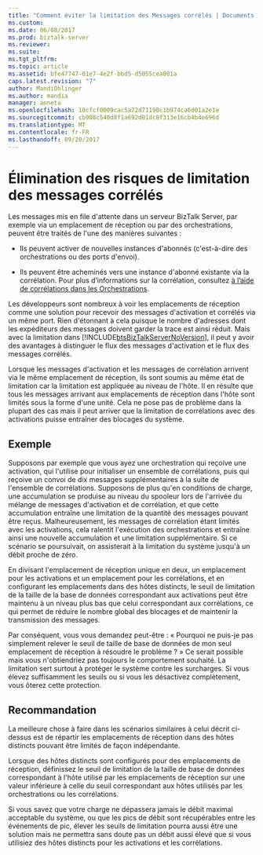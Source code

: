 ```yaml
---
title: "Comment éviter la limitation des Messages corrélés | Documents Microsoft"
ms.custom: 
ms.date: 06/08/2017
ms.prod: biztalk-server
ms.reviewer: 
ms.suite: 
ms.tgt_pltfrm: 
ms.topic: article
ms.assetid: bfe47747-01e7-4e2f-bbd5-d5055cea001a
caps.latest.revision: "7"
author: MandiOhlinger
ms.author: mandia
manager: anneta
ms.openlocfilehash: 10cfcf0009cac5a72d71190c1b974ca6d01a2e1e
ms.sourcegitcommit: cb908c540d8f1a692d01dc8f313e16cb4b4e696d
ms.translationtype: MT
ms.contentlocale: fr-FR
ms.lasthandoff: 09/20/2017
---
```

# <a name="how-to-avoid-throttling-correlated-messages"></a>Élimination des risques de limitation des messages corrélés
Les messages mis en file d'attente dans un serveur BizTalk Server, par exemple via un emplacement de réception ou par des orchestrations, peuvent être traités de l'une des manières suivantes :  
  
-   Ils peuvent activer de nouvelles instances d'abonnés (c'est-à-dire des orchestrations ou des ports d'envoi).  
  
-   Ils peuvent être acheminés vers une instance d'abonné existante via la corrélation. Pour plus d’informations sur la corrélation, consultez [à l’aide de corrélations dans les Orchestrations](../core/using-correlations-in-orchestrations.md).  
  
 Les développeurs sont nombreux à voir les emplacements de réception comme une solution pour recevoir des messages d'activation et corrélés via un même port. Rien d'étonnant à cela puisque le nombre d'adresses dont les expéditeurs des messages doivent garder la trace est ainsi réduit. Mais avec la limitation dans [!INCLUDE[btsBizTalkServerNoVersion](../includes/btsbiztalkservernoversion-md.md)], il peut y avoir des avantages à distinguer le flux des messages d'activation et le flux des messages corrélés.  
  
 Lorsque les messages d'activation et les messages de corrélation arrivent via le même emplacement de réception, ils sont soumis au même état de limitation car la limitation est appliquée au niveau de l'hôte. Il en résulte que tous les messages arrivant aux emplacements de réception dans l'hôte sont limités sous la forme d'une unité. Cela ne pose pas de problème dans la plupart des cas mais il peut arriver que la limitation de corrélations avec des activations puisse entraîner des blocages du système.  
  
## <a name="example"></a>Exemple  
 Supposons par exemple que vous ayez une orchestration qui reçoive une activation, qui l'utilise pour initialiser un ensemble de corrélations, puis qui reçoive un convoi de dix messages supplémentaires à la suite de l'ensemble de corrélations. Supposons de plus qu'en conditions de charge, une accumulation se produise au niveau du spooleur lors de l'arrivée du mélange de messages d'activation et de corrélation, et que cette accumulation entraîne une limitation de la quantité des messages pouvant être reçus. Malheureusement, les messages de corrélation étant limités avec les activations, cela ralentit l'exécution des orchestrations et entraîne ainsi une nouvelle accumulation et une limitation supplémentaire. Si ce scénario se poursuivait, on assisterait à la limitation du système jusqu'à un débit proche de zéro.  
  
 En divisant l'emplacement de réception unique en deux, un emplacement pour les activations et un emplacement pour les corrélations, et en configurant les emplacements dans des hôtes distincts, le seuil de limitation de la taille de la base de données correspondant aux activations peut être maintenu à un niveau plus bas que celui correspondant aux corrélations, ce qui permet de réduire le nombre global des blocages et de maintenir la transmission des messages.  
  
 Par conséquent, vous vous demandez peut-être : « Pourquoi ne puis-je pas simplement relever le seuil de taille de base de données de mon seul emplacement de réception à résoudre le problème ? » Ce serait possible mais vous n'obtiendriez pas toujours le comportement souhaité. La limitation sert surtout à protéger le système contre les surcharges. Si vous élevez suffisamment les seuils ou si vous les désactivez complètement, vous ôterez cette protection.  
  
## <a name="recommendation"></a>Recommandation  
 La meilleure chose à faire dans les scénarios similaires à celui décrit ci-dessus est de répartir les emplacements de réception dans des hôtes distincts pouvant être limités de façon indépendante.  
  
 Lorsque des hôtes distincts sont configurés pour des emplacements de réception, définissez le seuil de limitation de la taille de base de données correspondant à l'hôte utilisé par les emplacements de réception sur une valeur inférieure à celle du seuil correspondant aux hôtes utilisés par les orchestrations ou les corrélations.  
  
 Si vous savez que votre charge ne dépassera jamais le débit maximal acceptable du système, ou que les pics de débit sont récupérables entre les événements de pic, élever les seuils de limitation pourra aussi être une solution mais ne permettra sans doute pas un débit aussi élevé que si vous utilisiez des hôtes distincts pour les activations et les corrélations.